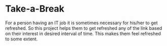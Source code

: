# Take-a-Break
For a person having an IT job it is sometimes necessary for his/her to get refreshed. So this project helps them to get refreshed any of the link based on their interest in desired interval of time. This makes them feel refreshed to some extent.
